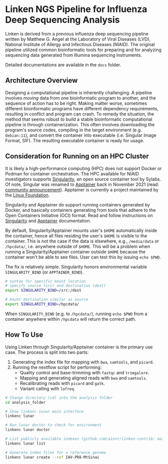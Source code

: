 # Linken NGS Pipeline for Influenza Deep Sequencing Analysis

Linken is derived from a previous influenza deep sequencing pipeline written by Matthew G. Angel at the Laboratory of Viral Diseases (LVD), National Institute of Allergy and Infectious Diseases (NIAID).
The original pipeline utilized common bioinformatic tools for preparing and for analyzing sequencing data generated from Illumina sequencing instruments.

Detailed documentations are available in the `docs` folder.


## Architecture Overview

Designing a computational pipeline is inherently challenging.
A pipeline involves *moving* data from one bioinformatic program to another, and the sequence of action has to be right.
Making matter worse, sometimes different bioinformatic programs have different dependency requirements, resulting in conflict and program can crash.
To remedy the situation, the method that seems robust to build a stable bioinformatic computational pipeline is through containerization.
This often involves downloading the program's source codes, compiling in the target environment (e.g. `debian:11`), and convert the container into executable (i.e. Singular Image Format, SIF).
The resulting executable container is ready for usage.


## Consideration for Running on an HPC Cluster

It is likely a high-performance computing (HPC) does not support Docker or Podman for container orchestration.
The HPC available for NIAID investigators supports [Singularity](https://sylabs.io/docs/), an open source container tool by Sylabs.
Of note, Singular was renamed to [Apptainer](https://apptainer.org/) back in November 2021 (read: [community announcement](https://apptainer.org/news/community-announcement-20211130/)).
Apptainer is currently a project maintained by the [Linux Foundation](https://www.linuxfoundation.org/).

Singularity and Apptainer do support running containers generated by Docker, and basically containers generating from tools that adhere to the Open Containers Initiative (OCI) format.
Read and follow instructions on [Singularity](https://docs.sylabs.io/guides/2.6/user-guide/singularity_and_docker.html) and [Apptainer](https://apptainer.org/docs/user/main/docker_and_oci.html) documentation.

By default, Singularity/Apptainer mounts user's `$HOME` automatically inside the container, hence all files residing the user's `$HOME` is visible to the container.
This is not the case if the data is elsewhere, e.g., `/media/data` or `/hpcdata/`, i.e. anywhere outside of `$HOME`.
This will be a problem when running a Singularity/Apptainer container outside `$HOME` because the container won't be able to see files.
User can test this by issuing `echo $PWD`.

The fix is relatively simple.
Singularity honors environmental variable `SINGULARITY_BIND` (or `APPTAINER_BIND`).

```bash
# syntax for specific mount location
# specify source (src) and destination (dest)
export SINGULARITY_BIND=/src:/dest

# mount destination similar as source
export SINGULARITY_BIND=/hpcdata/
```

When `SINGULARITY_BIND` (e.g. to `/hpcdata/`), running `echo $PWD` from a container anywhere within `/hpcdata` will return the correct path.


## How To Use

Using Linken through Singularity/Apptainer container is the primary use case.
The process is split into two parts:

1. Generating the index file for mapping with `bwa`, `samtools`, and `picard`.
2. Running the nextflow script for performing:
    - Quality control and base-trimming with `fastqc` and `trimgalore`.
    - Mapping and generating aligned reads with `bwa` and `samtools`.
    - Recalibrating reads with `picard` and `gatk`.
    - Variant calling with `lofreq`.

```bash
# Change directory (cd) into the analysis folder
cd analysis_folder

# Show linkenc lunar main interface
linkenc lunar

# Run lunar doctor to check for environment
linkenc lunar doctor

# List publicly available indexes (github.com/aixnr/linken-contrib; main branch)
linkenc lunar list

# Generate index files for a reference genome
linkenc lunar create --ref IAV-PR8-MtSinai
```

